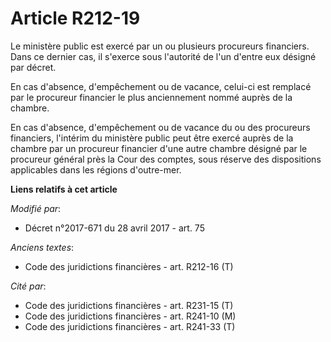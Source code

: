 # Article R212-19

Le ministère public est exercé par un ou plusieurs procureurs financiers. Dans ce dernier cas, il s'exerce sous l'autorité de
l'un d'entre eux désigné par décret.

En cas d'absence, d'empêchement ou de vacance, celui-ci est remplacé par le procureur financier le plus anciennement nommé
auprès de la chambre.

En cas d'absence, d'empêchement ou de vacance du ou des procureurs financiers, l'intérim du ministère public peut être exercé
auprès de la chambre par un procureur financier d'une autre chambre désigné par le procureur général près la Cour des
comptes, sous réserve des dispositions applicables dans les régions d'outre-mer.

**Liens relatifs à cet article**

_Modifié par_:

  - Décret n°2017-671 du 28 avril 2017 - art. 75

_Anciens textes_:

  - Code des juridictions financières - art. R212-16 (T)

_Cité par_:

  - Code des juridictions financières - art. R231-15 (T)
  - Code des juridictions financières - art. R241-10 (M)
  - Code des juridictions financières - art. R241-33 (T)
